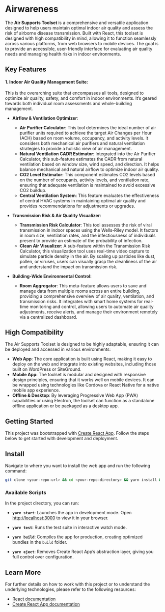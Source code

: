 # Airwareness

The **Air Supports Toolset** is a comprehensive and versatile application designed to help users maintain optimal indoor air quality and assess the risk of airborne disease transmission. Built with React, this toolset is designed with high compatibility in mind, allowing it to function seamlessly across various platforms, from web browsers to mobile devices. The goal is to provide an accessible, user-friendly interface for evaluating air quality needs and managing health risks in indoor environments.

## Key Features

#### 1. **Indoor Air Quality Management Suite**:  
   This is the overarching suite that encompasses all tools, designed to optimize air quality, safety, and comfort in indoor environments. It’s geared towards both individual room assessments and whole-building management.

   - **Airflow & Ventilation Optimizer**:
     - **Air Purifier Calculator**: This tool determines the ideal number of air purifier units required to achieve the target Air Changes per Hour (ACH) based on room volume, occupancy, and activity levels. It considers both mechanical air purifiers and natural ventilation strategies to provide a holistic view of air management.
     - **Natural Ventilation CADR Estimator**: Integrated into the Air Purifier Calculator, this sub-feature estimates the CADR from natural ventilation based on window size, wind speed, and direction. It helps balance mechanical and natural airflow to optimize indoor air quality.
     - **CO2 Level Estimator**: This component estimates CO2 levels based on the number of occupants, activity levels, and ventilation rate, ensuring that adequate ventilation is maintained to avoid excessive CO2 buildup.
     - **Central Ventilation System**: This feature evaluates the effectiveness of central HVAC systems in maintaining optimal air quality and provides recommendations for adjustments or upgrades.

   - **Transmission Risk & Air Quality Visualizer**:
     - **Transmission Risk Calculator**: This tool assesses the risk of viral transmission in indoor spaces using the Wells-Riley model. It factors in room size, ventilation rates, and the infectiousness of individuals present to provide an estimate of the probability of infection.
     - **Clean Air Visualizer**: A sub-feature within the Transmission Risk Calculator, this visualization tool uses real-time video capture to simulate particle density in the air. By scaling up particles like dust, pollen, or viruses, users can visually grasp the cleanliness of the air and understand the impact on transmission risk.

   - **Building-Wide Environmental Control**:
     - **Room Aggregator**: This meta-feature allows users to save and manage data from multiple rooms across an entire building, providing a comprehensive overview of air quality, ventilation, and transmission risks. It integrates with smart home systems for real-time monitoring and control, allowing users to automate air quality adjustments, receive alerts, and manage their environment remotely via a centralized dashboard.

## High Compatibility

The Air Supports Toolset is designed to be highly adaptable, ensuring it can be deployed and accessed in various environments:

- **Web App**: The core application is built using React, making it easy to deploy on the web and integrate into existing websites, including those built on WordPress or SiteGround.
- **Mobile App**: The toolset is modular and designed with responsive design principles, ensuring that it works well on mobile devices. It can be wrapped using technologies like Cordova or React Native for a native mobile app experience.
- **Offline & Desktop**: By leveraging Progressive Web App (PWA) capabilities or using Electron, the toolset can function as a standalone offline application or be packaged as a desktop app.

## Getting Started

This project was bootstrapped with [Create React App](https://github.com/facebook/create-react-app). Follow the steps below to get started with development and deployment.

## Install
Navigate to where you want to install the web app and run the following command: 

```bash
git clone <your-repo-url> && cd <your-repo-directory> && yarn install && yarn start
```

### Available Scripts

In the project directory, you can run:

- **`yarn start`**: Launches the app in development mode. Open [http://localhost:3000](http://localhost:3000) to view it in your browser.

- **`yarn test`**: Runs the test suite in interactive watch mode.

- **`yarn build`**: Compiles the app for production, creating optimized bundles in the `build` folder.

- **`yarn eject`**: Removes Create React App’s abstraction layer, giving you full control over configuration.

## Learn More

For further details on how to work with this project or to understand the underlying technologies, please refer to the following resources:

- [React documentation](https://reactjs.org/)
- [Create React App documentation](https://facebook.github.io/create-react-app/docs/getting-started)
